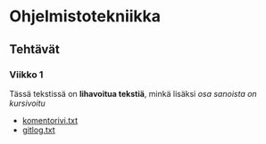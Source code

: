 # Ohjelmistotekniikka

## Tehtävät

### Viikko 1

Tässä tekstissä on **lihavoitua tekstiä**,
minkä lisäksi *osa sanoista on kursivoitu*

* [komentorivi.txt](https://github.com/kerkkanen/ot-harjoitustyo/blob/main/laskarit/komentorivi.txt)
* [gitlog.txt](https://github.com/kerkkanen/ot-harjoitustyo/blob/main/laskarit/gitlog.txt)
